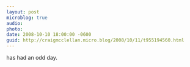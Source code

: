 ```yaml
---
layout: post
microblog: true
audio: 
photo: 
date: 2008-10-10 18:00:00 -0600
guid: http://craigmcclellan.micro.blog/2008/10/11/t955194560.html
---
```

has had an odd day.
